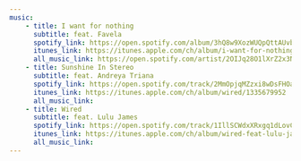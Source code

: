 ```yaml
---
music:
    - title: I want for nothing
      subtitle: feat. Favela
      spotify_link: https://open.spotify.com/album/3hQ8w9XozWUQpQttAUvbEa
      itunes_link: https://itunes.apple.com/ch/album/i-want-for-nothing-feat-favela-single/id1276654342
      all_music_link: https://open.spotify.com/artist/2OIJq28O1lXrZ2x3NGSk8P
    - title: Sunshine In Stereo
      subtitle: feat. Andreya Triana
      spotify_link: https://open.spotify.com/track/2MmOpjqMZzxi8wDsFHOaVs?si=byiKoKOTQ9a5LuhgNdcoyA
      itunes_link: https://itunes.apple.com/ch/album/wired/1335679952
      all_music_link:
    - title: Wired
      subtitle: feat. Lulu James
      spotify_link: https://open.spotify.com/track/1IllSCWdxXRxgq1dLovC3T
      itunes_link: https://itunes.apple.com/ch/album/wired-feat-lulu-james-single/1309528889
      all_music_link:
---
```


